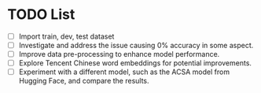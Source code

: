 # TODO List

- [ ] Import train, dev, test dataset
- [ ] Investigate and address the issue causing 0% accuracy in some aspect.
- [ ] Improve data pre-processing to enhance model performance.
- [ ] Explore Tencent Chinese word embeddings for potential improvements.
- [ ] Experiment with a different model, such as the ACSA model from Hugging Face, and compare the results.  